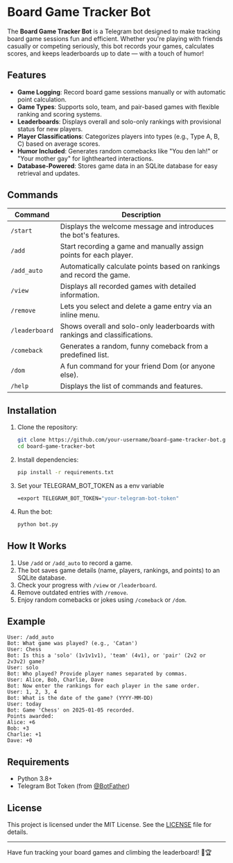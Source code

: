 # Board Game Tracker Bot

The **Board Game Tracker Bot** is a Telegram bot designed to make tracking board game sessions fun and efficient. Whether you're playing with friends casually or competing seriously, this bot records your games, calculates scores, and keeps leaderboards up to date — with a touch of humor!

## Features

- **Game Logging**: Record board game sessions manually or with automatic point calculation.
- **Game Types**: Supports solo, team, and pair-based games with flexible ranking and scoring systems.
- **Leaderboards**: Displays overall and solo-only rankings with provisional status for new players.
- **Player Classifications**: Categorizes players into types (e.g., Type A, B, C) based on average scores.
- **Humor Included**: Generates random comebacks like "You den lah!" or "Your mother gay" for lighthearted interactions.
- **Database-Powered**: Stores game data in an SQLite database for easy retrieval and updates.

## Commands

| Command       | Description                                                                              |
|---------------|------------------------------------------------------------------------------------------|
| `/start`      | Displays the welcome message and introduces the bot's features.                         |
| `/add`        | Start recording a game and manually assign points for each player.                      |
| `/add_auto`   | Automatically calculate points based on rankings and record the game.                   |
| `/view`       | Displays all recorded games with detailed information.                                  |
| `/remove`     | Lets you select and delete a game entry via an inline menu.                             |
| `/leaderboard`| Shows overall and solo-only leaderboards with rankings and classifications.             |
| `/comeback`   | Generates a random, funny comeback from a predefined list.                              |
| `/dom`        | A fun command for your friend Dom (or anyone else).                                     |
| `/help`       | Displays the list of commands and features.                                             |

## Installation

1. Clone the repository:
   ```bash
   git clone https://github.com/your-username/board-game-tracker-bot.git
   cd board-game-tracker-bot
   ```

2. Install dependencies:
   ```bash
   pip install -r requirements.txt
   ```

3. Set your TELEGRAM_BOT_TOKEN as a env variable
   ```bash
   =export TELEGRAM_BOT_TOKEN="your-telegram-bot-token"
   ```

4. Run the bot:
   ```bash
   python bot.py
   ```

## How It Works

1. Use `/add` or `/add_auto` to record a game.
2. The bot saves game details (name, players, rankings, and points) to an SQLite database.
3. Check your progress with `/view` or `/leaderboard`.
4. Remove outdated entries with `/remove`.
5. Enjoy random comebacks or jokes using `/comeback` or `/dom`.

## Example

```plaintext
User: /add_auto
Bot: What game was played? (e.g., 'Catan')
User: Chess
Bot: Is this a 'solo' (1v1v1v1), 'team' (4v1), or 'pair' (2v2 or 2v3v2) game?
User: solo
Bot: Who played? Provide player names separated by commas.
User: Alice, Bob, Charlie, Dave
Bot: Now enter the rankings for each player in the same order.
User: 1, 2, 3, 4
Bot: What is the date of the game? (YYYY-MM-DD)
User: today
Bot: Game 'Chess' on 2025-01-05 recorded.
Points awarded:
Alice: +6
Bob: +3
Charlie: +1
Dave: +0
```

## Requirements

- Python 3.8+
- Telegram Bot Token (from [@BotFather](https://core.telegram.org/bots#botfather))

## License

This project is licensed under the MIT License. See the [LICENSE](LICENSE) file for details.

---

Have fun tracking your board games and climbing the leaderboard! 🎲🏆
